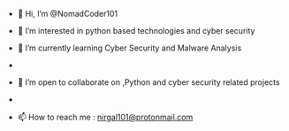 - 👋 Hi, I’m @NomadCoder101
- 👀 I’m interested in python based technologies and cyber security
- 🌱 I’m currently learning Cyber Security and Malware Analysis
- 
- 💞️ I’m open to collaborate on ,Python and cyber security related projects 
- 


 
- 📫 How to reach me  : nirgal101@protonmail.com


<!---
NomadCoder101/NomadCoder101 is a ✨ special ✨ repository because its `README.md` (this file) appears on your GitHub profile.
You can click the Preview link to take a look at your changes.
--->
